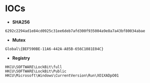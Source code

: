 # IOCs

* **SHA256**
```text
6292c2294ad1e84cd0925c31ee6deb7afd300f935004a9e8a7a43bf80034abae
```

* **Mutex**
```text
Global\{BEF590BE-11A6-442A-A85B-656C1081E04C}
```

* **Registry**

```text
HKCU\SOFTWARE\LockBit\full
HKCU\SOFTWARE\LockBit\Public
HKCU\Microsoft\Windows\CurrentVersion\Run\XO1XADpO01
```
